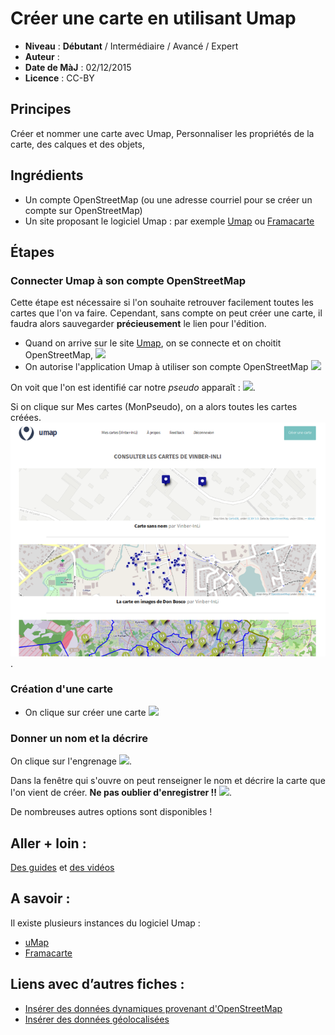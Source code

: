 # Créer une carte en utilisant Umap

- **Niveau** : **Débutant** / Intermédiaire / Avancé / Expert
- **Auteur** : 
- **Date de MàJ** : 02/12/2015
- **Licence** : CC-BY

## Principes
Créer et nommer une carte avec Umap,
Personnaliser les propriétés de la carte, des calques et des objets,

## Ingrédients
- Un compte OpenStreetMap (ou une adresse courriel pour se créer un compte sur OpenStreetMap)
-  Un site proposant le logiciel Umap : par exemple [Umap](http://umap.openstreetmap.fr/fr/) ou  [Framacarte](https://framacarte.org/)

## Étapes
### Connecter Umap à son compte OpenStreetMap
Cette étape est nécessaire si l'on souhaite retrouver facilement toutes les cartes que l'on va faire.
Cependant, sans compte on peut créer une carte, il faudra alors sauvegarder **précieusement** le lien pour l'édition.

- Quand on arrive sur le site [Umap](http://umap.openstreetmap.fr/fr/), on se connecte et on choitit OpenStreetMap,
![](https://raw.githubusercontent.com/infolab-cd33/datalunch/master/img/umap/umap-01.png)
- On autorise l'application Umap à utiliser son compte OpenStreetMap ![](https://raw.githubusercontent.com/infolab-cd33/datalunch/master/img/umap/umap-02.png)

On voit que l'on est identifié car notre *pseudo* apparaît :
![](https://raw.githubusercontent.com/infolab-cd33/datalunch/master/img/umap/umap-03.png).

Si on clique sur Mes cartes (MonPseudo), on a alors toutes les cartes créées.
![](https://raw.githubusercontent.com/infolab-cd33/datalunch/master/img/umap/umap-05.png).

### Création d'une carte
* On clique sur créer une carte ![](https://raw.githubusercontent.com/infolab-cd33/datalunch/master/img/umap/umap-04.png)

### Donner un nom et la décrire
On clique sur l'engrenage ![](https://raw.githubusercontent.com/infolab-cd33/datalunch/master/img/umap/umap-06.png).

Dans la fenêtre qui s'ouvre on peut renseigner le nom et décrire la carte que l'on vient de créer.
**Ne pas oublier d'enregistrer !!**
![](https://raw.githubusercontent.com/infolab-cd33/datalunch/master/img/umap/umap-07.png).

De nombreuses autres options sont disponibles !

## Aller + loin : 
[Des guides](http://wiki.openstreetmap.org/wiki/FR:UMap/Guide) et [des vidéos](http://wiki.openstreetmap.org/wiki/UMap#Screencasts)

## A savoir : 
Il existe plusieurs instances du logiciel Umap :
* [uMap](http://umap.openstreetmap.fr/fr/)
* [Framacarte](https://framacarte.org)

## Liens avec d’autres fiches : 
- [Insérer des données dynamiques provenant d'OpenStreetMap](http://www.multibao.org/infolab-cd33/datalunch/umap_donnees_dynamiques.md)
- [Insérer des données géolocalisées](http://www.multibao.org/infolab-cd33/datalunch/umap_donnees_geolocalisees.md)

